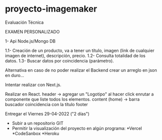 # proyecto-imagemaker
Evaluación Técnica

EXAMEN PERSONALIZADO

1- Api Node.js/Mongo DB

 1.1- Creación de un producto, va a tener un título, imagen (link de cualquier imagen de internet), descripción, precio.
 1.2- Consulta totalidad de los datos.
 1.3- Buscar datos por coincidencia (parámetro).

Alternativa en caso de no poder realizar el Backend crear un arreglo en json en duro...  

Intentar realizar con Next.js.

Realizar en React.
header -> agregar un "Logotipo" al hacer click enrutar a componente que liste todos los elementos.
content (home) -> barra buscador coincidencia con la título
footer 

Entregar el Viernes 29-04-2022 ("2 días")
 - Subir a un repositorio GIT
 - Permitir la visualización del proyecto en algún programa: 
	*Vercel 
	*CodeSanbox 
	*Heroku